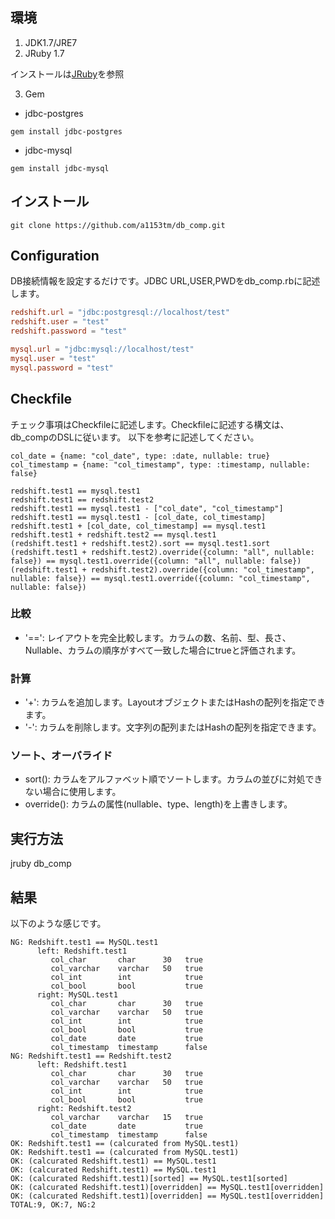 ## 環境

1. JDK1.7/JRE7
2. JRuby 1.7

  インストールは[JRuby](http://jruby.org/getting-started)を参照

3. Gem
* jdbc-postgres

```
gem install jdbc-postgres
```
* jdbc-mysql

```
gem install jdbc-mysql
```

## インストール

```
git clone https://github.com/a1153tm/db_comp.git
```

## Configuration

DB接続情報を設定するだけです。JDBC URL,USER,PWDをdb_comp.rbに記述します。

```ruby:db_comp.conf
redshift.url = "jdbc:postgresql://localhost/test"
redshift.user = "test"
redshift.password = "test"

mysql.url = "jdbc:mysql://localhost/test"
mysql.user = "test"
mysql.password = "test"
```

## Checkfile

チェック事項はCheckfileに記述します。Checkfileに記述する構文は、db_compのDSLに従います。
以下を参考に記述してください。

```ruby:Checkfile
col_date = {name: "col_date", type: :date, nullable: true}
col_timestamp = {name: "col_timestamp", type: :timestamp, nullable: false}

redshift.test1 == mysql.test1
redshift.test1 == redshift.test2
redshift.test1 == mysql.test1 - ["col_date", "col_timestamp"]
redshift.test1 == mysql.test1 - [col_date, col_timestamp]
redshift.test1 + [col_date, col_timestamp] == mysql.test1
redshift.test1 + redshift.test2 == mysql.test1
(redshift.test1 + redshift.test2).sort == mysql.test1.sort
(redshift.test1 + redshift.test2).override({column: "all", nullable: false}) == mysql.test1.override({column: "all", nullable: false})
(redshift.test1 + redshift.test2).override({column: "col_timestamp", nullable: false}) == mysql.test1.override({column: "col_timestamp", nullable: false})
```

### 比較
* '==': レイアウトを完全比較します。カラムの数、名前、型、長さ、Nullable、カラムの順序がすべて一致した場合にtrueと評価されます。

### 計算
* '+': カラムを追加します。LayoutオブジェクトまたはHashの配列を指定できます。
* '-': カラムを削除します。文字列の配列またはHashの配列を指定できます。

### ソート、オーバライド
* sort(): カラムをアルファベット順でソートします。カラムの並びに対処できない場合に使用します。
* override(): カラムの属性(nullable、type、length)を上書きします。

## 実行方法

jruby db_comp

## 結果

以下のような感じです。

```
NG: Redshift.test1 == MySQL.test1
      left: Redshift.test1
         col_char       char      30   true
         col_varchar    varchar   50   true
         col_int        int            true
         col_bool       bool           true
      right: MySQL.test1
         col_char       char      30   true
         col_varchar    varchar   50   true
         col_int        int            true
         col_bool       bool           true
         col_date       date           true
         col_timestamp  timestamp      false
NG: Redshift.test1 == Redshift.test2
      left: Redshift.test1
         col_char       char      30   true
         col_varchar    varchar   50   true
         col_int        int            true
         col_bool       bool           true
      right: Redshift.test2
         col_varchar    varchar   15   true
         col_date       date           true
         col_timestamp  timestamp      false
OK: Redshift.test1 == (calcurated from MySQL.test1)
OK: Redshift.test1 == (calcurated from MySQL.test1)
OK: (calcurated Redshift.test1) == MySQL.test1
OK: (calcurated Redshift.test1) == MySQL.test1
OK: (calcurated Redshift.test1)[sorted] == MySQL.test1[sorted]
OK: (calcurated Redshift.test1)[overridden] == MySQL.test1[overridden]
OK: (calcurated Redshift.test1)[overridden] == MySQL.test1[overridden]
TOTAL:9, OK:7, NG:2
```

